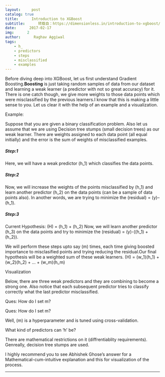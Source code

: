 ```yaml
---
layout:     post
catalog: true
title:      Introduction to XGBoost
subtitle:      转载自：https://dimensionless.in/introduction-to-xgboost/
date:      2017-02-17
img:      2
author:      Raghav Aggiwal
tags:
    - h_
    - predictors
    - steps
    - misclassified
    - examples
---
```


Before diving deep into XGBoost, let us first understand Gradient Boosting.**Boosting** is just taking random samples of data from our dataset and learning a weak learner (a predictor with not so great accuracy) for it. There is one catch though, we give more weights to those data points which were misclassified by the previous learners.I know that this is making a little sense to you. Let us clear it with the help of an example and a visualization.

> 
Example:


Suppose that you are given a binary classification problem. Also let us assume that we are using Decision tree stumps (small decision trees) as our weak learner. There are weights assigned to each data point (all equal initially) and the error is the sum of weights of misclassified examples.

##### **Step:1**

Here, we will have a weak predictor \(h_1\) which classifies the data points.


##### **Step:2**

Now, we will increase the weights of the points misclassified by \(h_1\) and learn another predictor \(h_2\) on the data points (can be a sample of data points also). In another words, we are trying to minimize the \(residual\) = \(y\)–\(h_1\).


##### **Step:3**

Current Hypothesis: \(H\) = \(h_1\) + \(h_2\) Now, we will learn another predictor \(h_3\) on the data points and try to minimize the \(residual\) = \(y\)-(\(h_1\) + \(h_2\)).


We will perform these steps upto say \(m\) times, each time giving boosted importance to misclasified points and trying reducing the residual.Our final hypothesis will be a weighted sum of these weak learners. \(H\) = \(w_1\)\(h_1\) + \(w_2\)\(h_2\) + … + \(w_m\)\(h_m\)

> 
Visualization


Below, there are three weak predictors and they are combining to become a strong one. Also notice that each subsequent predictor tries to classify correctly what the last predictor misclassified.



Ques: How do I set m?


> 
Ques: How do I set m?


Well, \(m\) is a hyperparameter and is tuned using cross-validation.

> 
What kind of predictors can ‘h’ be?


There are mathematical restrictions on it (diffrentiablity requirements). Genreally, decision tree stumps are used.


I highly recommend you to see Abhishek Ghose’s answer for a Mathematical-cum-intuitive explanation and this for visualization of the process.

---
